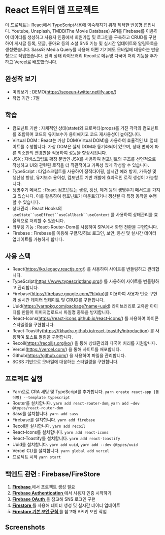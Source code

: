 # React 트위터 앱 프로젝트

이 프로젝트는 React에서 TypeScript사용에 익숙해지기 위해 제작한 반응형 앱입니다.
Youtube, Unsplash, TMDB(The Movie Database) API를
Firebase를 이용하여 데이터를 생성하고 사용자 인증에서 회원가입 및 로그인을 구축하고
CRUD를 구현하여 게시글 등록, 댓글, 좋아요 등의 소셜 SNS 기능 및 실시간 업데이트와 알림목록을 생성했습니다.
Sass와 Media Query를 사용해 어떤 기기에도 모바일에 대응하는 반응형으로 작업했습니다.
전역 상태 라이브러리 Recoil로 메뉴명 다국어 처리 기능을 추가하고 Vercel로 배포했습니다. 

<!-- ![image](https://github.com/SeoeunCho/site2023-react/blob/main/src/assets/img/scrrenshot/site2023-react-screenshot.png) -->

## 완성작 보기

- 미리보기 : DEMO(https://seoeun-twitter.netlify.app/)
- 작업 기간 : 7일

## 학습

- 컴포넌트 기반 : 자체적인 상태(state)와 프로퍼티(props)를 가진 각각의 컴포넌트를 조합하여 코드의 유지보수가 용이해지고 코드 재사용성이 높아집니다.
- Virtual DOM : React는 가상 DOM(Virtual DOM)을 사용하여 효율적인 UI 업데이트를 수행합니다. 가상 DOM은 실제 DOM과 동기화되어 있으며, 상태 변화에 따른 최소한의 변경만을 적용하여 성능을 향상시킵니다.
- JSX : 자바스크립트 확장 문법인 JSX를 사용하여 컴포넌트의 구조를 선언적으로 작성하고 UI와 관련된 로직을 더 직관적이고 가독성 있게 작성할 수 있습니다.
- TypeScript : 타입스크립트를 사용하여 정적타이핑, 실시간 에러 방지, 가독성 및 생산성 향상, 유지보수 용이성, 컴포넌트 기반 개발에 효과적인 로직 생성이 가능합니다.
- 생명주기 메서드 : React 컴포넌트는 생성, 갱신, 제거 등의 생명주기 메서드를 가지고 있습니다. 이를 활용하여 컴포넌트가 마운트되거나 갱신될 때 특정 동작을 수행할 수 있습니다.
- 상태관리 : React Hooks의 ` useState``useEffect``useCallback``useContext` 를 사용하여 상태관리를 효율적으로 처리할 수 있습니다.
- 라우팅 기능 : React-Router-Dom를 사용하여 SPA에서 화면 전환을 구현합니다.
- Firebase : Firebase를 이용해 구글/깃허브 로그인, 보안, 통신 및 실시간 데이터 업데이트를 가능하게 합니다.

## 사용 스택

- React(https://ko.legacy.reactjs.org/) 를 사용하여 사이트를 번들링하고 관리합니다.
- TypeScript(https://www.typescriptlang.org/) 를 사용하여 사이트를 번들링하고 관리합니다.
- Firebase(https://firebase.google.com/?hl=ko)를 이용하여 사용자 인증 구현과 실시간 데이터 업데이트 및 CRUD를 구현합니다.
- Uuid(https://yarnpkg.com/package?name=uuid) 라이브러리로 고유한 아이디를 만들어 이미지업로드시 파일명 중복을 방지합니다.
- React-Icons(https://react-icons.github.io/react-icons/) 를 사용하여 아이콘 스타일링을 구현합니다.
- React-Toastify(https://fkhadra.github.io/react-toastify/introduction) 를 사용하여 토스트 알림을 구현합니다.
- Recoil(https://recoiljs.org/ko/) 을 통해 상태관리와 다국어 처리를 지원합니다.
- Vercel(https://vercel.com/) 을 통해 사이트를 배포합니다.
- Github(https://github.com/) 을 사용하여 파일을 관리합니다.
- SCSS 기반으로 모바일에 대응하는 스타일링을 구현합니다.

## 프로젝트 실행

- Yarn으로 CRA 세팅 및 TypeScript를 추가합니다. `yarn create react-app {폴더명} --template typescript`
- Router를 설치합니다. `yarn add react-router-dom`, `yarn add —dev @types/react-router-dom`
- Sass를 설치합니다. `yarn add sass`
- Firebase를 설치합니다. `yarn add firebase`
- Recoil을 설치합니다. `yarn add recoil`
- React-Icons를 설치합니다. `yarn add react-icons`
- React-Toastify를 설치합니다. `yarn add react-toastify`
- Uuid를 설치합니다. `yarn add uuid`, `yarn add --dev @types/uuid`
- Vercel CLI를 설치합니다. `yarn global add vercel`
- 프로젝트 시작 `yarn start`

## 백엔드 관련 : Firebase/FireStore

1. [ **Firebase** ](https://firebase.google.com/?hl=ko)에서 프로젝트 생성 필요
2. [ **Firebase Authentication** ](https://firebase.google.com/products/auth?hl=ko)에서 사용자 인증 시작하기
3. [ **Firebase OAuth** ](https://firebase.google.com/docs/auth/web/google-signin?hl=ko)을 참고해 SNS 로그인 구현
4. [ **Firestore** ](https://firebase.google.com/docs/firestore)를 사용해 데이터 생성 및 실시간 데이터 업데이트
4. [ **Firestore 기본 보안 규칙** ](https://firebase.google.com/docs/rules/basics?hl=ko&authuser=0)를 참고해 API키 보안 작업

## Screenshots

<!-- <div style="display: flex;">
  <img src="https://github.com/SeoeunCho/site2023-react/blob/main/src/assets/img/scrrenshot/site2023-react-mobile01.png" alt="image" width="32%" height="auto">
  <img src="https://github.com/SeoeunCho/site2023-react/blob/main/src/assets/img/scrrenshot/site2023-react-mobile02.png" alt="image" width="32%" height="auto">
  <img src="https://github.com/SeoeunCho/site2023-react/blob/main/src/assets/img/scrrenshot/site2023-react-mobile03.png" alt="image" width="32%" height="auto">
</div> -->
